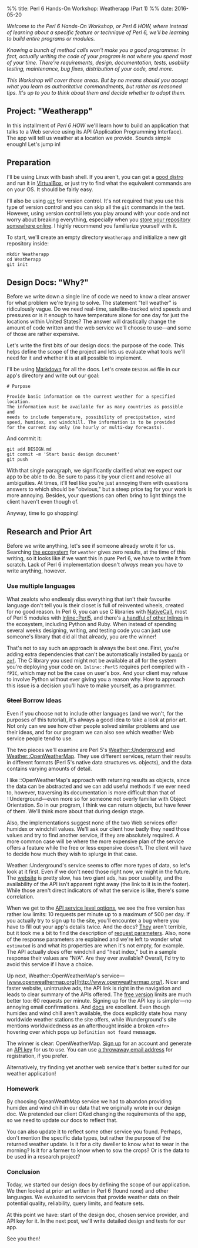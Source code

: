 %% title: Perl 6 Hands-On Workshop: Weatherapp (Part 1)
%% date: 2016-05-20

*Welcome to the Perl 6 Hands-On Workshop, or Perl 6 HOW, where instead of
learning about a specific feature or technique of Perl 6, we'll be learning
to build entire programs or modules.*

*Knowing a bunch of method calls won't make you a good programmer. In fact,
actually writing the code of your program is not where you spend most of
your time. There're requirements, design, documentation, tests, usability
testing, maintenance, bug fixes, distribution of your code, and more.*

*This Workshop will cover those areas. But by no means should you accept
what you learn as authoritative commandments, but rather as reasoned tips.
It's up to you to think about them and decide whether to adopt them.*

## Project: "Weatherapp"

In this installment of *Perl 6 HOW* we'll learn how to build an application
that talks to a Web service using its API (Application Programming Interface).
The app will tell us weather at a location we provide.
Sounds simple enough! Let's jump in!

## Preparation

I'll be using Linux with bash shell. If you aren't, you can get a
[good distro](http://www.bodhilinux.com/) and run it in [VirtualBox](https://www.virtualbox.org/wiki/Downloads), or just try to find
what the equivalent commands are on your OS. It should be fairly easy.

I'll also be using [`git`](https://git-scm.com/) for version control. It's
not required that you use this type of version control and you can skip all
the `git` commands in the text. However, using version control lets you
play around with your code and not worry about breaking everything,
especially when you [store your repository somewhere online](https://github.com/). I highly
recommend you familiarize yourself with it.

To start, we'll create an empty directory `Weatherapp` and initialize a new
git repository inside:

    mkdir Weatherapp
    cd Weatherapp
    git init

## Design Docs: "Why?"

Before we write down a single line of code we need to know a clear answer
for what problem we're trying to solve. The statement
"tell weather" is ridiculously
vague. Do we need real-time, satellite-tracked wind speeds and pressures
or is it enough to have temperature alone for one day for just the locations within United States? The answer will drastically change the amount of code written and
the web service we'll choose to use—and some of those are rather expensive.

Let's write the first bits of our design docs: the purpose of the code.
This helps define the scope of the project and lets us evaluate what tools
we'll need for it and whether it is at all possible to implement.

I'll be using [Markdown](https://daringfireball.net/projects/markdown/syntax)
for all the docs. Let's create `DESIGN.md` file in our app's directory and
write out our goal:

    # Purpose

    Provide basic information on the current weather for a specified location.
    The information must be available for as many countries as possible and
    needs to include temperature, possibility of precipitation, wind
    speed, humidex, and windchill. The information is to be provided
    for the current day only (no hourly or multi-day forecasts).

And commit it:

    git add DESIGN.md
    git commit -m 'Start basic design document'
    git push

With that single paragraph, we significantly clarified what we expect
our app to be able to do. Be sure to pass it by your client and resolve all
ambiguities. At times, it'll feel like you're just annoying them with
questions answers to which should be "obvious," but a steep price tag
for your work is more annoying. Besides, your questions can often bring to
light things the client haven't even though of.

Anyway, time to go shopping!

## Research and Prior Art

Before we write anything, let's see if someone already wrote it for us.
Searching [the ecosystem](https://modules.perl6.org/) for `weather` gives
zero results, at the time of this writing, so it looks like if we want
this in pure Perl 6, we have to write it from scratch. Lack of Perl 6
implementation doesn't *always* mean you have to write anything, however.

### Use multiple languages

What zealots who endlessly diss everything that isn't their favourite language
don't tell you is their closet is full of reinvented wheels, created for
no good reason. In Perl 6, you can use C libraries with [NativeCall](https://docs.perl6.org/language/nativecall),
most of Perl 5 modules with
[Inline::Perl5](https://modules.perl6.org/repo/Inline::Perl5), and there's
[a handful of other Inlines](https://modules.perl6.org/#q=Inline) in the
ecosystem, including Python and Ruby. When instead of spending several weeks
designing, writing, and testing code you can just use someone's library that
did all that already, you are the winner!

That's not to say such an approach is always the best one. First, you're
adding extra dependencies that can't be automatically installed by
[`panda`](https://modules.perl6.org/dist/panda) or
[`zef`](https://modules.perl6.org/dist/zef). The C library you used might
not be available at all for the system you're deploying your code on.
`Inline::Perl5` requires perl compiled with `-fPIC`, which may not be the
case on user's box. And your client may refuse to involve Python without
ever giving you a reason why. How to approach this issue is a decision you'll
have to make yourself, as a programmer.

### <s>Steal</s> Borrow Ideas

Even if you choose not to include other languages (and we won't, for the
purposes of this tutorial), it's always a good idea to take a look at prior art.
Not only can we see how other people solved similar problems and use their
ideas, and for our program we can also see which weather Web service people
tend to use.

The two pieces we'll examine are Perl 5's
[Weather::Underground](https://metacpan.org/pod/Weather::Underground) and
[Weather::OpenWeatherMap](https://metacpan.org/pod/Weather::OpenWeatherMap).
They use different services, return their results in different formats
(Perl 5's native data structures vs. objects), and the data contains
varying amounts of detail.

I like ::OpenWeatherMap's approach with returning results as objects, since the
data can be abstracted and we can add useful methods if we ever need to,
however, traversing its documentation is more difficult than that of
::Underground—even more so for someone not overly familiar with Object
Orientation. So in our program, I think we can return objects, but have
fewer of them. We'll think more about that during design stage.

Also, the implementations suggest none of the two Web services offer humidex or
windchill values. We'll ask our client how badly they need those values and
try to find another service,
if they are absolutely required. A more common case will be where the more
expensive plan of the service offers a feature while the free or less expensive
doesn't. The client will have to decide how much they wish to splurge in that
case.

Weather::Underground's service seems to offer more types of data, so let's
look at it first. Even if we don't need those right now, we might in the
future. The [website](https://www.wunderground.com/) is pretty slow,
has two giant ads, has poor usability,
and the availability of the API isn't apparent right away
(the link to it is in the footer). While those aren't direct indicators of
what the service is like, there's some correlation.

When we get to the [API service level options](https://www.wunderground.com/weather/api/d/pricing.html), we see
the free version has rather low limits: 10 requests per minute up to a maximum
of 500 per day. If you actually try to sign up to the site, you'll encounter a bug where you have to fill out your app's details twice. And the docs?
[They](https://www.wunderground.com/weather/api/d/docs?d=data/conditions) aren't
terrible, but it took me a bit to find the description of
[request parameters](https://www.wunderground.com/weather/api/d/docs?d=data/index). Also,
none of the response parameters are explained and we're left to wonder
what `estimated` is and what its properties are when it's not empty, for
example. The API actually *does* offer windchill and "heat index," but in
a sample response their values are "N/A". Are they ever available? Overall,
I'd try to avoid this service if I have a choice.

Up next, Weather::OpenWeatherMap's
service—[www.openweathermap.org](http://www.openweathermap.org/). Nicer
and faster website, unintrusive ads, the API link is right in the navigation
and leads to clear summary of the APIs offered. The
[free version](http://www.openweathermap.org/price) limits are much better too:
60 requests per minute. Signing up for the API key is simpler—no annoying
email confirmations. And [docs](http://www.openweathermap.org/current)
are excellent. Even though humidex and wind chill aren't available,
the docs explicitly state how many worldwide weather stations the site offers,
while Wunderground's site mentions worldwidedness as an afterthought inside
a broken `<dfn>` hovering over which pops up `Definition not found` message.

The winner is clear: OpenWeatherMap. [Sign up](https://home.openweathermap.org/users/sign_up) for an account and
generate an [API key](https://home.openweathermap.org/api_keys) for us to use.
You can use [a throwaway email address](http://www.throwawaymail.com/) for
registration, if you prefer.

Alternatively, try finding yet another web service that's better suited
for our weather application!

### Homework

By choosing OpeanWeathMap service we had to abandon providing humidex
and wind chill in our data that we originally wrote in our design doc.
We pretended our client OKed changing the requirements of the app, so we
need to update our docs to reflect that.

You can also update it to reflect some other service you found. Perhaps,
don't mention the specific data types, but rather the purpose of the
returned weather update. Is it for a city dweller to know what to wear in the
morning? Is it for a farmer to know when to sow the crops? Or is the data to
be used in a research project?

### Conclusion

Today, we started our design docs by defining the scope of our application.
We then looked at prior art written in Perl 6 (found none) and other languages.
We evaluated to services that provide weather data on their potential quality,
reliability, query limits, and feature sets.

At this point we have: start of the design doc, chosen service provider, and
API key for it. In the next post, we'll write detailed design and tests for our
app.

See you then!
